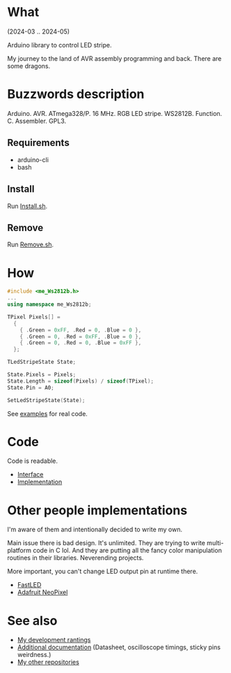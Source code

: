 # What

(2024-03 .. 2024-05)

Arduino library to control LED stripe.

My journey to the land of AVR assembly programming and back.
There are some dragons.

# Buzzwords description

Arduino. AVR. ATmega328/P. 16 MHz. RGB LED stripe. WS2812B. Function.
C. Assembler. GPL3.

## Requirements

  * arduino-cli
  * bash


## Install

Run [Install.sh](Install.sh).


## Remove

Run [Remove.sh](Remove.sh).


# How

```C++
#include <me_Ws2812b.h>
...
using namespace me_Ws2812b;

TPixel Pixels[] =
  {
    { .Green = 0xFF, .Red = 0, .Blue = 0 },
    { .Green = 0, .Red = 0xFF, .Blue = 0 },
    { .Green = 0, .Red = 0, .Blue = 0xFF },
  };

TLedStripeState State;

State.Pixels = Pixels;
State.Length = sizeof(Pixels) / sizeof(TPixel);
State.Pin = A0;

SetLedStripeState(State);
```

See [examples](examples) for real code.


# Code

Code is readable.

* [Interface](src/me_Ws2812b.h)
* [Implementation](src/me_Ws2812b.cpp)


# Other people implementations

I'm aware of them and intentionally decided to write my own.

Main issue there is bad design. It's unlimited. They are trying to write
multi-platform code in C lol. And they are putting all the fancy
color manipulation routines in their libraries. Neverending projects.

More important, you can't change LED output pin at runtime there.

* [FastLED](https://github.com/FastLED/FastLED)
* [Adafruit NeoPixel](https://github.com/adafruit/Adafruit_NeoPixel)


# See also

* [My development rantings](extras/Implementation%20notes.txt)
* [Additional documentation](https://github.com/martin-eden/EmbeddedCpp-me_Ws2812b-Docs)
  (Datasheet, oscilloscope timings, sticky pins weirdness.)
* [My other repositories](https://github.com/martin-eden/contents)
